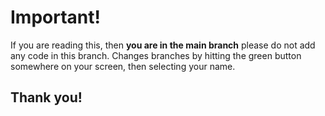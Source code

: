 # Important!
If you are reading this, then **you are in the main branch** please do not add any code in this branch. Changes branches by hitting the green button somewhere on your screen, then selecting your name.
## Thank you!
